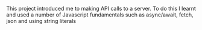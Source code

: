 This project introduced me to making API calls to a server. To do this I learnt and used a number of Javascript fundamentals such as async/await, fetch, json and using string literals
